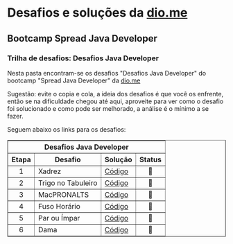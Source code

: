 # Desafios e soluções da [dio.me](https://www.dio.me/)

## Bootcamp Spread Java Developer

### Trilha de desafios: Desafios Java Developer

Nesta pasta encontram-se os desafios "Desafios Java Developer" do bootcamp "Spread Java Developer" da [dio.me](https://www.dio.me/)

Sugestão: evite o copia e cola, a ideia dos desafios é que você os enfrente, então se na dificuldade chegou até aqui, aproveite para ver como o desafio foi solucionado e como pode ser melhorado, a análise é o mínimo a se fazer.

Seguem abaixo os links para os desafios:

<div align="left">
	<table border=1>
		<tr>
			<th colspan="4">Desafios Java Developer</th>
		</tr>
		<tr>
				<th>Etapa</th>
				<th>Desafio</th>
				<th>Solução</th>
				<th>Status</th>
		</tr>
		<tr>
			<td align="center">1</td>
			<td>Xadrez</td>
			<td>
				<a href="https://github.com/didifive/desafios-dio/blob/master/desafios/Java/Desafios%20Java%20Developer/Chess.java">
					Código
				</a>
			</td>
			<td align="center">🔴</td>
		</tr>
		<tr>
			<td align="center">2</td>
			<td>Trigo no Tabuleiro</td>
			<td>
				<a href="https://github.com/didifive/desafios-dio/blob/master/desafios/Java/Desafios%20Java%20Developer/WheatOnTheBoard%20.java">
					Código
				</a>
			</td>
			<td align="center">🔴</td>
		</tr>
		<tr>
			<td align="center">3</td>
			<td>MacPRONALTS</td>
			<td>
				<a href="https://github.com/didifive/desafios-dio/blob/master/desafios/Java/Desafios%20Java%20Developer/MacPRONALTS.java">
					Código
				</a>
			</td>
			<td align="center">🔴</td>
		</tr>
		<tr>
			<td align="center">4</td>
			<td>Fuso Horário</td>
			<td>
				<a href="https://github.com/didifive/desafios-dio/blob/master/desafios/Java/Desafios%20Java%20Developer/TimeZone.java">
					Código
				</a>
			</td>
			<td align="center">🔴</td>
		</tr>
		<tr>
			<td align="center">5</td>
			<td>Par ou Ímpar</td>
			<td>
				<a href="https://github.com/didifive/desafios-dio/blob/master/desafios/Java/Desafios%20Java%20Developer/EvenOrOdd.java">
					Código
				</a>
			</td>
			<td align="center">🔴</td>
		</tr>
		<tr>
			<td align="center">6</td>
			<td>Dama</td>
			<td>
				<a href="https://github.com/didifive/desafios-dio/blob/master/desafios/Java/Desafios%20Java%20Developer/Checkers.java">
					Código
				</a>
			</td>
			<td align="center">🔴</td>
		</tr>
	</table>
</div>
